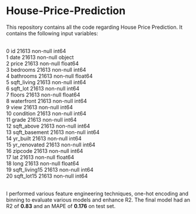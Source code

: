 # House-Price-Prediction

This repository contains all the code regarding House Price Prediction. It contains the following input variables: </br> </br>

0   id             21613 non-null  int64  </br>
 1   date           21613 non-null  object  </br>
 2   price          21613 non-null  float64 </br>
 3   bedrooms       21613 non-null  int64   </br>
 4   bathrooms      21613 non-null  float64 </br>
 5   sqft_living    21613 non-null  int64   </br>
 6   sqft_lot       21613 non-null  int64  </br>
 7   floors         21613 non-null  float64 </br>
 8   waterfront     21613 non-null  int64   </br>
 9   view           21613 non-null  int64  </br>
 10  condition      21613 non-null  int64  </br>
 11  grade          21613 non-null  int64  </br>
 12  sqft_above     21613 non-null  int64  </br>
 13  sqft_basement  21613 non-null  int64  </br>
 14  yr_built       21613 non-null  int64  </br>
 15  yr_renovated   21613 non-null  int64  </br>
 16  zipcode        21613 non-null  int64  </br>
 17  lat            21613 non-null  float64 </br>
 18  long           21613 non-null  float64 </br>
 19  sqft_living15  21613 non-null  int64   </br>
 20  sqft_lot15     21613 non-null  int64   </br> </br>
 
I performed various feature engineering techniques, one-hot encoding and binning to evaluate various models and enhance R2. The final model had an R2 of **0.83** and an MAPE of **0.176** on test set.

